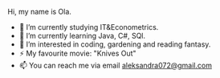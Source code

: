 Hi, my name is Ola.

- 🔭 I’m currently studying IT&Econometrics.
- 🌱 I’m currently learning Java, C#, SQl.
- 🤔 I’m interested in coding, gardening and reading fantasy.
- ⚡ My favourite movie: "Knives Out"
- 📫 You can reach me via email aleksandra072@gmail.com


